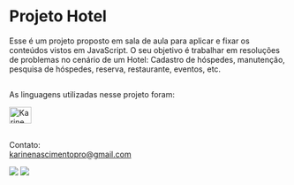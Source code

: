 # Projeto Hotel
Esse é um projeto proposto em sala de aula para aplicar e fixar os conteúdos vistos em JavaScript. O seu objetivo é trabalhar em resoluções de problemas no cenário de um Hotel: Cadastro de hóspedes, manutenção, pesquisa de hóspedes, reserva, restaurante, eventos, etc.

## 

As linguagens utilizadas nesse projeto foram:
<div>
<img align="center" height="30" width="40" alt="Karine.JS" src="https://cdn.jsdelivr.net/gh/devicons/devicon/icons/javascript/javascript-plain.svg"/>       
</div> 

##
<div>
  
  Contato: <br>
  karinenascimentopro@gmail.com
  <div>
<a href="https://www.instagram.com/sskahj/" target="_blank"><img src="https://img.shields.io/badge/Instagram-E4405F?style=for-the-badge&logo=instagram&logoColor=white"/></a>
<a href="https://www.linkedin.com/in/karine-nascimentohs/" target="_blank"><img src="https://img.shields.io/badge/LinkedIn-0077B5?style=for-the-badge&logo=linkedin&logoColor=white"/></a>
  </div>
